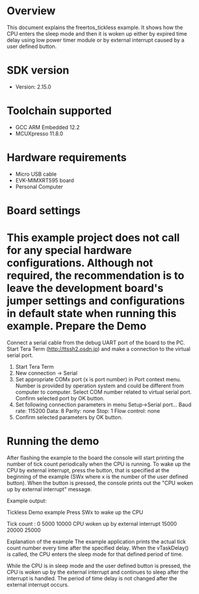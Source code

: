 Overview
========
This document explains the freertos_tickless example. It shows how the CPU enters the sleep mode and then
it is woken up either by expired time delay using low power timer module or by external interrupt caused by a
user defined button.


SDK version
===========
- Version: 2.15.0

Toolchain supported
===================
- GCC ARM Embedded  12.2
- MCUXpresso  11.8.0

Hardware requirements
=====================
- Micro USB cable
- EVK-MIMXRT595 board
- Personal Computer

Board settings
==============
This example project does not call for any special hardware configurations.
Although not required, the recommendation is to leave the development board's jumper settings
and configurations in default state when running this example.
Prepare the Demo
================
Connect a serial cable from the debug UART port of the board to the PC. Start Tera Term
(http://ttssh2.osdn.jp) and make a connection to the virtual serial port.

1. Start Tera Term
2. New connection -> Serial
3. Set appropriate COMx port (x is port number) in Port context menu. Number is provided by operation
   system and could be different from computer to computer. Select COM number related to virtual
   serial port. Confirm selected port by OK button.
4. Set following connection parameters in menu Setup->Serial port...
        Baud rate:    115200
        Data:         8
        Parity:       none
        Stop:         1
        Flow control: none
5.  Confirm selected parameters by OK button.

Running the demo
================
After flashing the example to the board the console will start printing the number of tick count periodically
when the CPU is running.
To wake up the CPU by external interrupt, press the button, that is specified at the beginning of the
example (SWx where x is the number of the user defined button). When the button is pressed, the console prints
out the "CPU woken up by external interrupt" message.

Example output:

Tickless Demo example
Press SWx to wake up the CPU

Tick count :
0
5000
10000
CPU woken up by external interrupt
15000
20000
25000

Explanation of the example
The example application prints the actual tick count number every time after the specified
delay. When the vTaskDelay() is called, the CPU enters the sleep mode for that defined period
of time.

While the CPU is in sleep mode and the user defined button is pressed, the CPU is woken up
by the external interrupt and continues to sleep after the interrupt is handled.
The period of time delay is not changed after the external interrupt occurs.
